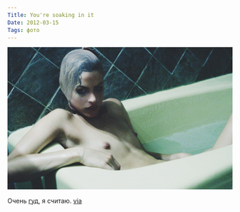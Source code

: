 ```yaml
---
Title: You're soaking in it
Date: 2012-03-15
Tags: фото
---
```


![abby-brothers-smug-brothers-5.jpg](images/abby-brothers-smug-brothers-5.jpg)

Очень [гуд](http://www.highsnobiety.com/news/2012/03/14/abby-brothers-by-michael-donovan-for-smug-magazine/abby-brothers-smug-brothers-5/), я считаю. [via](http://thisisnthappiness.com/post/19310137027/youre-soaking-in-it)